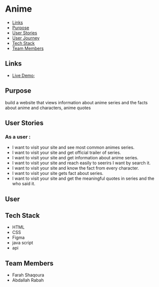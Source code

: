 # Anime

- [Links](#demo)
- [Purpose](#purpose)
- [User Stories](#user-stories)
- [User Journey](#user-journey)
- [Tech Stack](#tech-stack)
- [Team Members](#team-members)

## Links

- [Live Demo](https://github.com/GSG-G11/anime-project);

## Purpose
build a website that views information about anime series and the facts about anime and characters, anime quotes 

## User Stories 

### As a user :

- I want to visit your site and see most common animes series.
- I want to visit your site and get official trailer of series.
- I want to visit your site and get information about anime series.
- I want to visit your site and reach easily to seerirs I want by search it.
- I want to visit your site and know the fact from every character.
- I want to visit your site gets fact about series.
- I want to visit your site and get the meaningful quotes in series and the who said it.

## User 

## Tech Stack

- HTML
- CSS
- Figma
- java script 
- api 

## Team Members 

- Farah Shaqoura
- Abdallah Rabah

